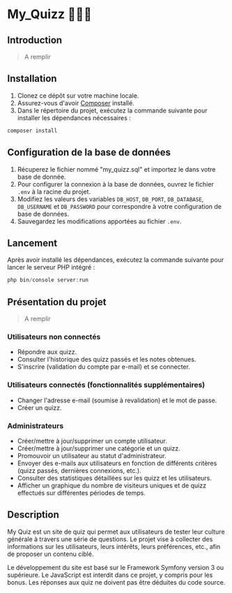 # My_Quizz 🎲✅❌

## Introduction

> A remplir

## Installation

1. Clonez ce dépôt sur votre machine locale.
2. Assurez-vous d'avoir [Composer](https://getcomposer.org/) installé.
3. Dans le répertoire du projet, exécutez la commande suivante pour installer les dépendances nécessaires :

```php
composer install
```
## Configuration de la base de données

1. Récuperez le fichier nommé "my_quizz.sql" et importez le dans votre base de donnée.
2. Pour configurer la connexion à la base de données, ouvrez le fichier `.env` à la racine du projet.
3. Modifiez les valeurs des variables `DB_HOST`, `DB_PORT`, `DB_DATABASE`, `DB_USERNAME` et `DB_PASSWORD` pour correspondre à votre configuration de base de données.
4. Sauvegardez les modifications apportées au fichier `.env`.

## Lancement

Après avoir installé les dépendances, exécutez la commande suivante pour lancer le serveur PHP intégré :

```php
php bin/console server:run
```

## Présentation du projet

> A remplir

### Utilisateurs non connectés

- Répondre aux quizz.
- Consulter l'historique des quizz passés et les notes obtenues.
- S'inscrire (validation du compte par e-mail) et se connecter.

### Utilisateurs connectés (fonctionnalités supplémentaires)

- Changer l'adresse e-mail (soumise à revalidation) et le mot de passe.
- Créer un quizz.

### Administrateurs

- Créer/mettre à jour/supprimer un compte utilisateur.
- Créer/mettre à jour/supprimer une catégorie et un quizz.
- Promouvoir un utilisateur au statut d'administrateur.
- Envoyer des e-mails aux utilisateurs en fonction de différents critères (quizz passés, dernières connexions, etc.).
- Consulter des statistiques détaillées sur les quizz et les utilisateurs.
- Afficher un graphique du nombre de visiteurs uniques et de quizz effectués sur différentes périodes de temps.


## Description

My Quiz est un site de quiz qui permet aux utilisateurs de tester leur culture générale à travers une série de questions. Le projet vise à collecter des informations sur les utilisateurs, leurs intérêts, leurs préférences, etc., afin de proposer un contenu ciblé.

Le développement du site est basé sur le Framework Symfony version 3 ou supérieure. Le JavaScript est interdit dans ce projet, y compris pour les bonus. Les réponses aux quiz ne doivent pas être déduites du code source.
